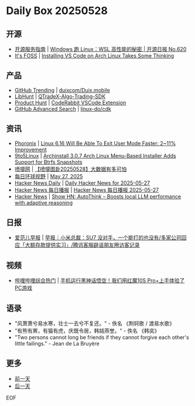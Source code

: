 # Daily Box 20250528

## 开源
- [开源服务指南](https://osguider.com/blog/) | [Windows 跑 Linux：WSL 高性能的秘密 | 开源日报 No.620](https://osguider.com/blog/post/daily/daily-620/)
- [It's FOSS](https://itsfoss.com/) | [Installing VS Code on Arch Linux Takes Some Thinking](https://itsfoss.com/install-vs-code-arch-linux/)

## 产品
- [GitHub Trending](https://github.com/trending?since=daily) | [duixcom/Duix.mobile](https://github.com/duixcom/Duix.mobile)
- [LibHunt](https://www.libhunt.com/) | [QTradeX-Algo-Trading-SDK](https://www.libhunt.com/r/QTradeX-Algo-Trading-SDK)
- [Product Hunt](https://www.producthunt.com) | [CodeRabbit VSCode Extension](https://www.producthunt.com/posts/coderabbit-vscode-extension)
- [GitHub Advanced Search](https://github.com/search/advanced) | [linux-do/cdk](https://github.com/linux-do/cdk)

## 资讯
- [Phoronix](https://www.phoronix.com/) | [Linux 6.16 Will Be Able To Exit User Mode Faster: 2~11% Improvement](https://www.phoronix.com/news/Linux-616-Faster-Exit-User-Mode)
- [9to5Linux](https://9to5linux.com/) | [Archinstall 3.0.7 Arch Linux Menu-Based Installer Adds Support for Btrfs Snapshots](https://9to5linux.com/archinstall-3-0-7-arch-linux-menu-based-installer-adds-support-for-btrfs-snapshots)
- [喷嚏网](http://www.dapenti.com/blog/blog.asp?subjectid=70&name=xilei) | [【喷嚏图卦20250528】大数据有多可怕](http://www.dapenti.com/blog/more.asp?name=xilei&id=186237)
- [每日环球视野](https://idai.ly/) | [May 27, 2025](http://m.idai.ly/se/a193iG?1748275200)
- [Hacker News Daily](https://www.daemonology.net/hn-daily/) | [Daily Hacker News for 2025-05-27](https://www.daemonology.net/hn-daily/2025-05-27.html)
- [Hacker News 每日播报](https://hacker-news.agi.li/) | [Hacker News 每日播报 2025-05-27](https://hacker-news.agi.li/post/2025-05-27)
- [Hacker News](https://news.ycombinator.com/front) | [Show HN: AutoThink – Boosts local LLM performance with adaptive reasoning](https://news.ycombinator.com/item?id=44112326)

## 日报
- [爱范儿早报](https://www.ifanr.com/category/ifanrnews) | [早报｜小米总裁：SU7 没对手，一个能打的也没有/多家公司回应「大额存款提供实习」/腾讯客服辟谣朋友圈访客记录](https://www.ifanr.com/1625216)

## 视频
- [哔哩哔哩综合热门](https://www.bilibili.com/v/popular/all/) | [手机运行黑神话悟空！我们用红魔10S Pro+上手体验了PC游戏](https://b23.tv/BV1PCjzzLE8B)

## 语录
- "风萧萧兮易水寒，壮士一去兮不复还。" - 佚名 《荆轲歌 / 渡易水歌》
- "有熊有罴，有猫有虎，庆既令居，韩姞燕誉。" - 佚名 《韩奕》
- "Two persons cannot long be friends if they cannot forgive each other's little failings." - Jean de La Bruyère

## 更多
- [前一天](daily-box-20250527.md)
- [后一天](daily-box-20250529.md)

EOF